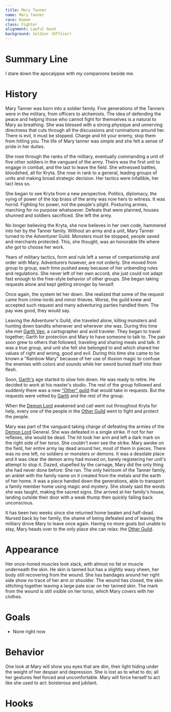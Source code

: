 ```yaml
---
title: Mary Tanner
name: Mary Tanner
race: Human
class: Fighter
alignment: Lawful Good
background: Soldier (Officer)
---
```



# Summary Line

I stare down the apocalypse with my companions beside me.

# History

Mary Tanner was born into a soldier family. Five generations of the Tanners were in the military, from officers to alchemists. The idea of defending the peace and helping those who cannot fight for themselves is a natural to Mary as breathing. She was blessed with a strong physique and unnerving directness that cuts through all the discussions and ruminations around her. There is evil, it must be stopped. Charge and hit your enemy, stop them from hitting you. The life of Mary tanner was simple and she felt a sense of pride in her duties.

She rose through the ranks of the military, eventually commanding a unit of five other soldiers in the vanguard of the army. Theirs was the first unit to engage in combat, and the last to leave the field. She witnessed battles, bloodshed, all for Kryta. She rose in rank to a general, leading groups of units and making broad strategic decision. Her tactics were infallible, her tact less so.

She began to see Kryta from a new perspective. Politics, diplomacy, the vying of power of the top brass of the army was now hers to witness. It was horrid. Fighting for power, not the people's plight. Posturing armies, marching for no purpose whatsoever. Defeats that were planned, houses shunned and soldiers sacrificed. She left the army.

No longer believing the Kryta, she now believes in her own code, hammered into her by the Tanner family. Without an army and a unit, Mary Tanner turned to the Adventurer Guild. Monsters must be stopped, people saved and merchants protected. This, she thought, was an honorable life where *she* got to choose her work.

Years of military tactics, form and rule left a sense of companionship and order with Mary. Adventurers however, are not orderly. She moved from group to group, each time pushed away because of her unbending rules and regulations. She never left of her own accord, she just could not adapt fast enough to the free-style behavior of other groups. She began taking requests alone and kept getting stronger by herself.

Once again, the system let her down. She realized that some of the request came from crime-lords and minor thieves. Worse, the guild knew and accepted such request and many adventuring parties handled them. The pay was good, they would say.

Leaving the Adventurer's Guild, she traveled alone, killing monsters and hunting down bandits whenever and wherever she was. During this time she met [Garth Ven](garth-ven.md), a cartographer and avid traveler. They began to travel together; Garth for protection and Mary to have someone to talk to. The pair soon grew to others that followed, traveling and sharing meals and talk. It was a true group, and unit she felt she belonged to and which shared her values of right and wrong, good and evil. During this time she came to be known a "Rainbow Mary" because of her use of illusion magic to confuse the enemies with colors and sounds while her sword buried itself into their flesh.

Soon, [Garth's](garth-ven.md) age started to slow him down. He was ready to retire. He decided to work at his master's studio. The rest of the group followed and suddenly there was a new ["Other" guild](../places/other-guild.md) that would take in requests. But the requests were vetted by [Garth](garth-ven.md) and the rest of the group.

When the [Demon Lord](../setting-world/demon-lord.md) awakened and call went out throughout Kryta for help, every one of the people in the [Other Guild](../places/other-guild.md) went to fight and protect the people.

Mary was part of the vanguard taking charge of defeating the armies of the [Demon Lord](../setting-world/demon-lord.md) General. She was defeated in a single strike. If not for her reflexes, she would be dead. The hit took her arm and left a dark mark on the right side of her torso. She couldn't even see the strike. Mary awoke on the field, her entire army lay dead around her, most of them in pieces. There was no one left, no soldiers or monsters or demons. It was a desolate place and it was clear the demon army had moved on, barely registering her unit's attempt to stop it. Dazed, stupefied by the carnage, Mary did the only thing she had never done before: She ran. The only heirloom of the Tanner family, an anklet with the family name on it created from the metals and the earth of her home. It was a piece handed down the generations, able to transport a family member home using magic and mystery. She slowly said the words she was taught, making the sacred signs. She arrived at her family's house, landing outside their door with a weak thump then quickly falling back unconscious.

It has been two weeks since she returned home beaten and half-dead. Nursed back by her family, the shame of being defeated and of leaving the military drove Mary to leave once again. Having no more goals but unable to stay, Mary heads over to the only place she can relax: the [Other Guild](../places/other-guild.md).


# Appearance

Her once-honed muscles look slack, with almost no fat or muscle underneath the skin. He  skin is tanned but has a slightly waxy sheen, her body still recovering from the wound. She has bandages around her right side show no trace of her arm or shoulder. The wound has closed, the skin stitching together leaving a large pale scar on her tanned skin. The mark from the wound is still visible on her torso, which Mary covers with her clothes. 

# Goals

- None right now

# Behavior


One look at Mary will show you eyes that are dim, their light hiding under the weight of her despair and depression. She is lost as to what to do; all her gestures feel forced and uncomfortable. Mary will force herself to act like she used to act: boisterous and jubilant.


# Hooks


<!--  LocalWords:  Kryta
 -->
